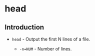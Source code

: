 # head

## Introduction

* `head` - Output the first N lines of a file.

    * `-n=NUM` - Number of lines.